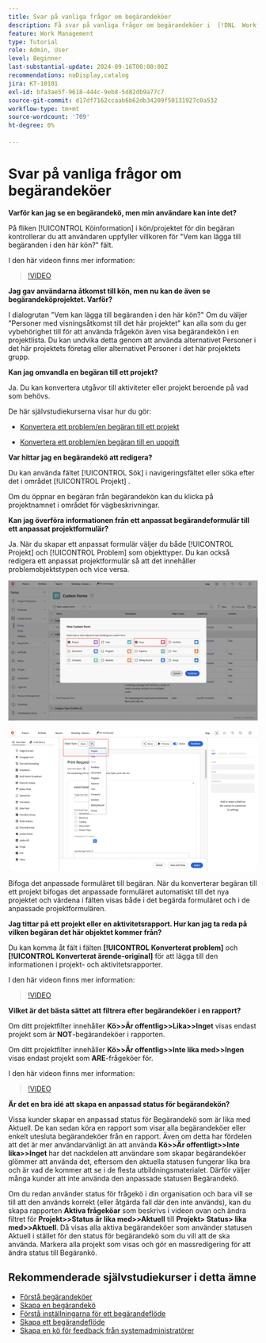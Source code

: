 ```yaml
---
title: Svar på vanliga frågor om begärandeköer
description: Få svar på vanliga frågor om begärandeköer i  [!DNL  Workfront].
feature: Work Management
type: Tutorial
role: Admin, User
level: Beginner
last-substantial-update: 2024-09-16T00:00:00Z
recommendations: noDisplay,catalog
jira: KT-10101
exl-id: bfa3ae5f-9618-444c-9eb8-5d82db9a77c7
source-git-commit: d17df7162ccaab6b62db34209f50131927c0a532
workflow-type: tm+mt
source-wordcount: '709'
ht-degree: 0%

---
```


# Svar på vanliga frågor om begärandeköer

**Varför kan jag se en begärandekö, men min användare kan inte det?**

På fliken [!UICONTROL Köinformation] i kön/projektet för din begäran kontrollerar du att användaren uppfyller villkoren för &quot;Vem kan lägga till begäranden i den här kön?&quot; fält.

I den här videon finns mer information:

>[!VIDEO](https://video.tv.adobe.com/v/3434156/?quality=12&learn=on&enablevpops)

**Jag gav användarna åtkomst till kön, men nu kan de även se begärandeköprojektet. Varför?**

I dialogrutan &quot;Vem kan lägga till begäranden i den här kön?&quot; Om du väljer &quot;Personer med visningsåtkomst till det här projektet&quot; kan alla som du ger vybehörighet till för att använda frågekön även visa begärandekön i en projektlista. Du kan undvika detta genom att använda alternativet Personer i det här projektets företag eller alternativet Personer i det här projektets grupp.

**Kan jag omvandla en begäran till ett projekt?**

Ja. Du kan konvertera utgåvor till aktiviteter eller projekt beroende på vad som behövs.

De här självstudiekurserna visar hur du gör:

* [Konvertera ett problem/en begäran till ett projekt](/help/manage-work/issues-requests/create-a-project-from-a-request.md)

* [Konvertera ett problem/en begäran till en uppgift](/help/manage-work/issues-requests/convert-issues-to-other-work-items.md)

**Var hittar jag en begärandekö att redigera?**

Du kan använda fältet [!UICONTROL Sök] i navigeringsfältet eller söka efter det i området [!UICONTROL Projekt] .

Om du öppnar en begäran från begärandekön kan du klicka på projektnamnet i området för vägbeskrivningar.

**Kan jag överföra informationen från ett anpassat begärandeformulär till ett anpassat projektformulär?**

Ja. När du skapar ett anpassat formulär väljer du både [!UICONTROL Projekt] och [!UICONTROL Problem] som objekttyper. Du kan också redigera ett anpassat projektformulär så att det innehåller problemobjektstypen och vice versa.

![Bild som visar hur du väljer två objekttyper när du skapar ett anpassat formulär](assets/faq-image-1.png)

![Bild som visar hur du väljer två objekttyper när du redigerar ett anpassat formulär](assets/faq-image-2.png)

Bifoga det anpassade formuläret till begäran. När du konverterar begäran till ett projekt bifogas det anpassade formuläret automatiskt till det nya projektet och värdena i fälten visas både i det begärda formuläret och i de anpassade projektformulären.

**Jag tittar på ett projekt eller en aktivitetsrapport. Hur kan jag ta reda på vilken begäran det här objektet kommer från?**

Du kan komma åt fält i fälten **[!UICONTROL Konverterat problem]** och **[!UICONTROL Konverterat ärende-original]** för att lägga till den informationen i projekt- och aktivitetsrapporter.

I den här videon finns mer information:

>[!VIDEO](https://video.tv.adobe.com/v/3434176/?quality=12&learn=on&enablevpops)


**Vilket är det bästa sättet att filtrera efter begärandeköer i en rapport?**

Om ditt projektfilter innehåller **Kö>>Är offentlig>>Lika>>Inget** visas endast projekt som är **NOT**-begärandeköer i rapporten.

Om ditt projektfilter innehåller **Kö>>Är offentlig>>Inte lika med>>Ingen** visas endast projekt som **ARE**-frågeköer för.

I den här videon finns mer information:

>[!VIDEO](https://video.tv.adobe.com/v/3434329/?quality=12&learn=on&enablevpops)

**Är det en bra idé att skapa en anpassad status för begärandekön?**

Vissa kunder skapar en anpassad status för Begärandekö som är lika med Aktuell. De kan sedan köra en rapport som visar alla begärandeköer eller enkelt utesluta begärandeköer från en rapport. Även om detta har fördelen att det är mer användarvänligt än att använda **Kö>>Är offentligt>>Inte lika>>Inget** har det nackdelen att användare som skapar begärandeköer glömmer att använda det, eftersom den aktuella statusen fungerar lika bra och är vad de kommer att se i de flesta utbildningsmaterialet. Därför väljer många kunder att inte använda den anpassade statusen Begärandekö.

Om du redan använder status för frågekö i din organisation och bara vill se till att den används korrekt (eller åtgärda fall där den inte används), kan du skapa rapporten **Aktiva frågeköar** som beskrivs i videon ovan och ändra filtret för **Projekt>>Status är lika med>>Aktuell** till **Projekt> Status> lika med>>Aktuell**. Då visas alla aktiva begärandeköer som använder statusen Aktuell i stället för den status för begärandekö som du vill att de ska använda. Markera alla projekt som visas och gör en massredigering för att ändra status till Begärankö.

## Rekommenderade självstudiekurser i detta ämne

* [Förstå begärandeköer](/help/manage-work/request-queues/understand-request-queues.md)
* [Skapa en begärandekö](/help/manage-work/request-queues/create-a-request-queue.md)
* [Förstå inställningarna för ett begärandeflöde](/help/manage-work/request-queues/understand-settings-for-a-flow-request.md)
* [Skapa ett begärandeflöde](/help/manage-work/request-queues/create-a-request-flow.md)
* [Skapa en kö för feedback från systemadministratörer](/help/manage-work/request-queues/create-a-system-admin-feedback-request-queue.md)
